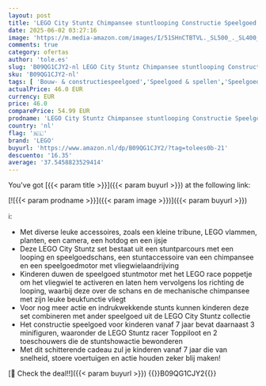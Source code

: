 ```yaml
---
layout: post
title: 'LEGO City Stuntz Chimpansee stuntlooping Constructie Speelgoed voor Kinderen met Stuntmotor  Race Poppetje  Looping en Schans  Verjaardagscadeau voor Jongens en Meisjes 60338'
date: 2025-06-02 03:27:16
image: 'https://m.media-amazon.com/images/I/51SHnCTBTVL._SL500_._SL400_.jpg'
comments: true
category: ofertas
author: 'tole.es'
slug: 'B09QG1CJY2-nl LEGO City Stuntz Chimpansee stuntlooping Constructie...'
sku: 'B09QG1CJY2-nl'
tags: [ 'Bouw- & constructiespeelgoed','Speelgoed & spellen','Speelgoedbouwsets','lego','🇳🇱', ]
actualPrice: 46.0 EUR
currency: EUR
price: 46.0
comparePrice: 54.99 EUR
prodname: 'LEGO City Stuntz Chimpansee stuntlooping Constructie Speelgoed voor Kinderen met Stuntmotor  Race Poppetje  Looping en Schans  Verjaardagscadeau voor Jongens en Meisjes 60338'
country: 'nl'
flag: '🇳🇱'
brand: 'LEGO'
buyurl: 'https://www.amazon.nl/dp/B09QG1CJY2/?tag=tolees0b-21'
descuento: '16.35'
average: '37.5458823529414'
---
```


You've got [{{< param title >}}]({{< param buyurl >}}) at the following link:

[![{{< param prodname >}}]({{< param image >}})]({{< param buyurl >}})

ℹ️:

- Met diverse leuke accessoires, zoals een kleine tribune, LEGO vlammen, planten, een camera, een hotdog en een ijsje
- Deze LEGO City Stuntz set bestaat uit een stuntparcours met een looping en speelgoedschans, een stuntaccessoire van een chimpansee en een speelgoedmotor met vliegwielaandrijving
- Kinderen duwen de speelgoed stuntmotor met het LEGO race poppetje om het vliegwiel te activeren en laten hem vervolgens los richting de looping, waarbij deze over de schans en de mechanische chimpansee met zijn leuke beukfunctie vliegt
- Voor nog meer actie en indrukwekkende stunts kunnen kinderen deze set combineren met ander speelgoed uit de LEGO City Stuntz collectie
- Het constructie speelgoed voor kinderen vanaf 7 jaar bevat daarnaast 3 minifiguren, waaronder de LEGO Stuntz racer Toppiloot en 2 toeschouwers die de stuntshowactie bewonderen
- Met dit schitterende cadeau zul je kinderen vanaf 7 jaar die van snelheid, stoere voertuigen en actie houden zeker blij maken!

[🛒 Check the deal!!]({{< param buyurl >}})
{{<world>}}B09QG1CJY2{{</world>}}
